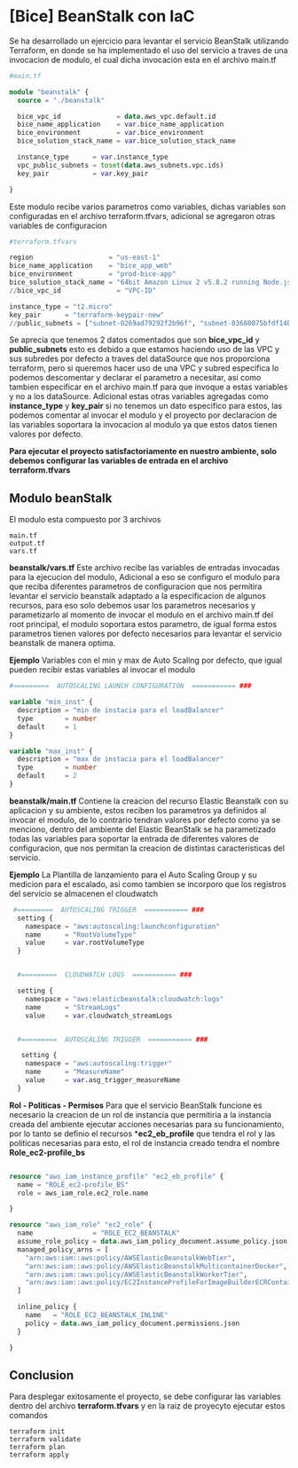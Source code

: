 
# [Bice] BeanStalk con IaC  




Se ha desarrollado un ejercicio para levantar el servicio BeanStalk utilizando Terraform, en donde se ha implementado el uso del servicio a traves de una invocacion de modulo, el cual dicha invocación esta en el archivo main.tf

```terraform
#main.tf

module "beanstalk" {
  source = "./beanstalk"

  bice_vpc_id              = data.aws_vpc.default.id
  bice_name_application    = var.bice_name_application
  bice_environment         = var.bice_environment
  bice_solution_stack_name = var.bice_solution_stack_name

  instance_type      = var.instance_type
  vpc_public_subnets = toset(data.aws_subnets.vpc.ids)
  key_pair           = var.key_pair

}
```
Este modulo recibe varios parametros como variables, dichas variables son configuradas en el archivo terraform.tfvars, adicional se agregaron otras variables de configuracion


```terraform
#terraform.tfvars

region                   = "us-east-1"
bice_name_application    = "bice_app_web"
bice_environment         = "prod-bice-app"
bice_solution_stack_name = "64bit Amazon Linux 2 v5.8.2 running Node.js 16"
//bice_vpc_id              = "VPC-ID"

instance_type = "t2.micro"
key_pair      = "terraform-keypair-new"
//public_subnets = ["subnet-0269ad79292f2b96f", "subnet-03688075bfdf14b1b"]
```

Se aprecia que tenemos 2 datos comentados que son **bice_vpc_id** y **public_subnets** esto es debido a que estamos haciendo uso de las VPC y sus subredes por defecto a traves del dataSource que nos proporciona terraform, pero si queremos hacer uso de una VPC y subred especifica lo podemos descomentar y declarar el parametro a necesitar, asi como tambien especificar en el archivo main.tf para que invoque a estas variables y no a los dataSource. Adicional estas otras variables agregadas como  **instance_type** y **key_pair** si no tenemos un dato especifico para estos, las podemos comentar al invocar el modulo y el proyecto por declaracion de las variables soportara la invocacion al modulo ya que estos datos tienen valores por defecto.

**Para ejecutar el proyecto satisfactoriamente en nuestro ambiente, solo debemos configurar las variables de entrada en el archivo terraform.tfvars**


## Modulo beanStalk

El modulo esta compuesto por 3 archivos

```
main.tf
output.tf
vars.tf

```

**beanstalk/vars.tf** Este archivo recibe las variables de entradas invocadas para la ejecucion del modulo, Adicional a eso se configuro el modulo para que reciba diferentes parametros de configuracion que nos permitira levantar el servicio beanstalk adaptado a la especificacion de algunos recursos, para eso solo debemos usar los parametros necesarios y parametizarlo al momento de invocar el modulo en el archivo main.tf del root principal, el modulo soportara estos parametro, de igual forma estos parametros tienen valores por defecto necesarios para levantar el servicio beanstalk de manera optima.


**Ejemplo** Variables con el min y max de Auto Scaling por defecto, que igual pueden recibir estas variables al invocar el modulo


```terraform
#=========  AUTOSCALING LAUNCH CONFIGURATION  =========== ###

variable "min_inst" {
  description = "min de instacia para el loadBalancer"
  type        = number
  default     = 1
}

variable "max_inst" {
  description = "max de instacia para el loadBalancer"
  type        = number
  default     = 2
}
```


**beanstalk/main.tf** Contiene la creacion del recurso Elastic Beanstalk con su aplicacion y su ambiente, estos reciben los parametros ya definidos al invocar el modulo, de lo contrario tendran valores por defecto como ya se menciono, dentro del ambiente del Elastic BeanStalk se ha parametizado todas las variables para soportar la entrada de diferentes valores de configuracion,  que nos permitan la creacion de distintas caracteristicas del servicio.

**Ejemplo**  La Plantilla de lanzamiento para el Auto Scaling Group y su medicion para el escalado, asi como tambien se incorporo que los registros del servicio se almacenen el cloudwatch 

```terraform
 #=========  AUTOSCALING TRIGGER  =========== ###
  setting {
    namespace = "aws:autoscaling:launchconfiguration"
    name      = "RootVolumeType"
    value     = var.rootVolumeType
  }


  #=========  CLOUDWATCH LOGS  =========== ###

  setting {
    namespace = "aws:elasticbeanstalk:cloudwatch:logs"
    name      = "StreamLogs"
    value     = var.cloudwatch_streamLogs


  #=========  AUTOSCALING TRIGGER  =========== ###

   setting {
    namespace = "aws:autoscaling:trigger"
    name      = "MeasureName"
    value     = var.asg_trigger_measureName
  }

```


**Rol - Politicas - Permisos** Para que el servicio BeanStalk funcione es necesario la creacion de un rol de instancia que permitiria a la instancia creada del ambiente ejecutar acciones necesarias para su funcionamiento, por lo tanto se definio el recursos ***ec2_eb_profile** que tendra el rol y las politicas necesarias para esto, el rol de instancia creado tendra el nombre **Role_ec2-profile_bs**

```terraform

resource "aws_iam_instance_profile" "ec2_eb_profile" {
  name = "ROLE_ec2-profile_BS"
  role = aws_iam_role.ec2_role.name

}

resource "aws_iam_role" "ec2_role" {
  name               = "ROLE_EC2_BEANSTALK"
  assume_role_policy = data.aws_iam_policy_document.assume_policy.json
  managed_policy_arns = [
    "arn:aws:iam::aws:policy/AWSElasticBeanstalkWebTier",
    "arn:aws:iam::aws:policy/AWSElasticBeanstalkMulticontainerDocker",
    "arn:aws:iam::aws:policy/AWSElasticBeanstalkWorkerTier",
    "arn:aws:iam::aws:policy/EC2InstanceProfileForImageBuilderECRContainerBuilds"
  ]

  inline_policy {
    name   = "ROLE_EC2_BEANSTALK_INLINE"
    policy = data.aws_iam_policy_document.permissions.json
  }

}

```


## Conclusion 

Para desplegar exitosamente el proyecto, se debe configurar las variables dentro del archivo **terraform.tfvars** y en la raiz  de proyecyto ejecutar estos comandos

```
terraform init
terraform validate
terraform plan
terraform apply
```
